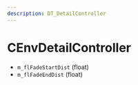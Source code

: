 ```yaml
---
description: DT_DetailController
---
```


# CEnvDetailController


* `m_flFadeStartDist` (float)
* `m_flFadeEndDist` (float)
